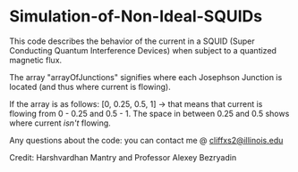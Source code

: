 # Simulation-of-Non-Ideal-SQUIDs
This code describes the behavior of the current in a SQUID (Super Conducting Quantum Interference Devices) when subject to a quantized magnetic flux.

The array "arrayOfJunctions" signifies where each Josephson Junction is located (and thus where current is flowing). 

If the array is as follows: [0, 0.25, 0.5, 1] -> that means that current is flowing from 0 - 0.25 and 0.5 - 1. The space in between 0.25 and 0.5 shows where current _isn't_ flowing.

Any questions about the code: you can contact me @ cliffxs2@illinois.edu

Credit: Harshvardhan Mantry and Professor Alexey Bezryadin
